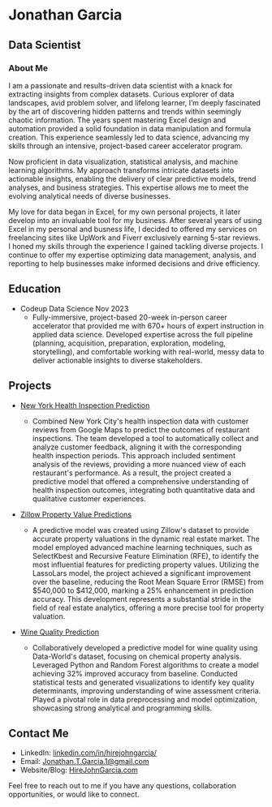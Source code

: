# Jonathan Garcia
## Data Scientist

### About Me
I am a passionate and results-driven data scientist with a knack for extracting insights from complex datasets. Curious explorer of data landscapes, avid problem solver, and lifelong learner, I’m deeply fascinated by the art of discovering hidden patterns and trends within seemingly chaotic information. The years spent mastering Excel design and automation provided a solid foundation in data manipulation and formula creation. This experience seamlessly led to data science, advancing my skills through an intensive, project-based career accelerator program.

Now proficient in data visualization, statistical analysis, and machine learning algorithms. My approach transforms intricate datasets into actionable insights, enabling the delivery of clear predictive models, trend analyses, and business strategies. This expertise allows me to meet the evolving analytical needs of diverse businesses.

My love for data began in Excel, for my own personal projects, it later develop into an invaluable tool for my business. After several years of using Excel in my personal and busness life, I decided to offered my services on freelancing sites like UpWork and Fiverr exclusively earning 5-star reviews. I honed my skills through the experience I gained tackling diverse projects. I continue to offer my expertise optimizing data management, analysis, and reporting to help businesses make informed decisions and drive efficiency.

## Education

- Codeup Data Science Nov 2023
  - Fully-immersive, project-based 20-week in-person career accelerator that provided me with 670+ hours of expert instruction in applied data science. Developed expertise across the full pipeline (planning, acquisition, preparation, exploration, modeling, storytelling), and comfortable working with real-world, messy data to deliver actionable insights to diverse stakeholders.

## Projects

- [New York Health Inspection Prediction](https://github.com/Somerville-2023/New-York-health-Inspection-Prediction/blob/main/final_notebook.ipynb)
  -  Combined New York City's health inspection data with customer reviews from Google Maps to predict the outcomes of restaurant inspections. The team developed a tool to automatically collect and analyze customer feedback, aligning it with the corresponding health inspection periods. This approach included sentiment analysis of the reviews, providing a more nuanced view of each restaurant's performance. As a result, the project created a predictive model that offered a comprehensive understanding of health inspection outcomes, integrating both quantitative data and qualitative customer experiences.

- [Zillow Property Value Predictions](https://github.com/Jonathan-Garcia1/zillow_porperty_values/blob/main/final_report.ipynb)
  - A predictive model was created using Zillow's dataset to provide accurate property valuations in the dynamic real estate market. The model employed advanced machine learning techniques, such as SelectKbest and Recursive Feature Elimination (RFE), to identify the most influential features for predicting property values. Utilizing the LassoLars model, the project achieved a significant improvement over the baseline, reducing the Root Mean Square Error (RMSE) from $540,000 to $412,000, marking a 25% enhancement in prediction accuracy. This development represents a substantial stride in the field of real estate analytics, offering a more precise tool for property valuation.

- [Wine Quality Prediction](https://github.com/Jonathan-Garcia1/zillow_porperty_values/blob/main/final_report.ipynb)
  - Collaboratively developed a predictive model for wine quality using Data-World's dataset, focusing on chemical property analysis. Leveraged Python and Random Forest algorithms to create a model achieving 32% improved accuracy from baseline. Conducted statistical tests and generated visualizations to identify key quality determinants, improving understanding of wine assessment criteria. Played a pivotal role in data preprocessing and model optimization, showcasing strong analytical and programming skills.

## Contact Me

- LinkedIn: [linkedin.com/in/hirejohngarcia/](https://www.linkedin.com/in/hirejohngarcia/)
- Email: [Jonathan.T.Garcia.1@gmail.com](mailto:jonathan.t.garcia.1@gmail.com)
- Website/Blog: [HireJohnGarcia.com](http://hirejohngarcia.com)

Feel free to reach out to me if you have any questions, collaboration opportunities, or would like to connect.

